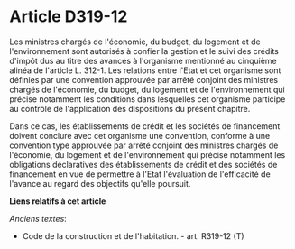 # Article D319-12

Les ministres chargés de l'économie, du budget, du logement et de l'environnement sont autorisés à confier la gestion et le
suivi des crédits d'impôt dus au titre des avances à l'organisme mentionné au cinquième alinéa de l'article L. 312-1. Les
relations entre l'Etat et cet organisme sont définies par une convention approuvée par arrêté conjoint des ministres chargés
de l'économie, du budget, du logement et de l'environnement qui précise notamment les conditions dans lesquelles cet
organisme participe au contrôle de l'application des dispositions du présent chapitre. 

Dans ce cas, les établissements de crédit et les sociétés de financement  doivent conclure avec cet organisme une convention,
conforme à une convention type approuvée par arrêté conjoint des ministres chargés de l'économie, du logement et de
l'environnement qui précise notamment les obligations déclaratives des établissements de crédit et des sociétés de
financement  en vue de permettre à l'Etat l'évaluation de l'efficacité de l'avance au regard des objectifs qu'elle poursuit.

**Liens relatifs à cet article**

_Anciens textes_:

  - Code de la construction et de l'habitation. - art. R319-12 (T)
